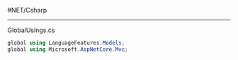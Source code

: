 #NET/Csharp

---

GlobalUsings.cs

```cs
global using LanguageFeatures.Models;
global using Microsoft.AspNetCore.Mvc;
```